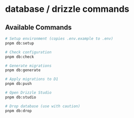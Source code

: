 # database / drizzle commands

## Available Commands

```bash
# Setup environment (copies .env.example to .env)
pnpm db:setup

# Check configuration
pnpm db:check

# Generate migrations
pnpm db:generate

# Apply migrations to D1
pnpm db:push

# Open Drizzle Studio
pnpm db:studio

# Drop database (use with caution)
pnpm db:drop
```
